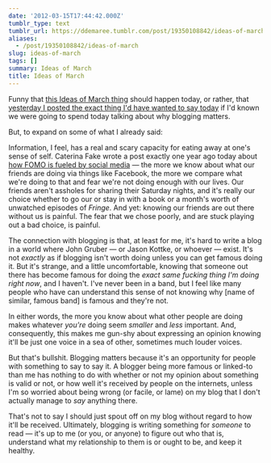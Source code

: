 ```yaml
---
date: '2012-03-15T17:44:42.000Z'
tumblr_type: text
tumblr_url: https://ddemaree.tumblr.com/post/19350108842/ideas-of-march
aliases:
  - /post/19350108842/ideas-of-march
slug: ideas-of-march
tags: []
summary: Ideas of March
title: Ideas of March
---
```


Funny that [this Ideas of March thing](http://shiflett.org/blog/2012/mar/ideas-of-march) should happen today, or rather, that [yesterday I posted the exact thing I'd have wanted to say today](http://log.demaree.me/post/19292125598/two-experiments) if I'd known we were going to spend today talking about why blogging matters.

But, to expand on some of what I already said:

Information, I feel, has a real and scary capacity for eating away at one's sense of self. Caterina Fake wrote a post exactly one year ago today about [how FOMO is fueled by social media](http://caterina.net/wp-archives/71) — the more we know about what our friends are doing via things like Facebook, the more we compare what we're doing to that and fear we're not doing enough with our lives. Our friends aren't assholes for sharing their Saturday nights, and it's really our choice whether to go our or stay in with a book or a month's worth of unwatched episodes of _Fringe_. And yet: knowing our friends are out there without us is painful. The fear that we chose poorly, and are stuck playing out a bad choice, is painful.

The connection with blogging is that, at least for me, it's hard to write a blog in a world where John Gruber — or Jason Kottke, or whoever — exist. It's not _exactly_ as if blogging isn't worth doing unless you can get famous doing it. But it's strange, and a little uncomfortable, knowing that someone out there has become famous for doing the _exact same fucking thing I'm doing right now_, and I haven't. I've never been in a band, but I feel like many people who have can understand this sense of not knowing why [name of similar, famous band] is famous and they're not.

In either words, the more you know about what other people are doing makes whatever _you're_ doing seem _smaller_ and _less_ important. And, consequently, this makes me gun-shy about expressing an opinion knowing it'll be just one voice in a sea of other, sometimes much louder voices.

But that's bullshit. Blogging matters because it's an opportunity for people with something to say to say it. A blogger being more famous or linked-to than me has nothing to do with whether or not my opinion about something is valid or not, or how well it's received by people on the internets, unless I'm so worried about being wrong (or facile, or lame) on my blog that I don't actually manage to _say_ anything there.

That's not to say I should just spout off on my blog without regard to how it'll be received. Ultimately, blogging is writing something for _someone_ to read — it's up to me (or you, or anyone) to figure out who that is, understand what my relationship to them is or ought to be, and keep it healthy.